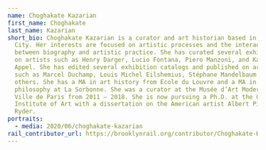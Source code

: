 ```yaml
---
name: Choghakate Kazarian
first_name: Choghakate
last_name: Kazarian
short_bio: Choghakate Kazarian is a curator and art historian based in New York
  City. Her interests are focused on artistic processes and the interaction
  between biography and artistic practice. She has curated several exhibitions
  on artists such as Henry Darger, Lucio Fontana, Piero Manzoni, and Karel
  Appel. She has edited several exhibition catalogs and published on artists
  such as Marcel Duchamp, Louis Michel Eilshemius, Stéphane Mandelbaum among
  others. She has a MA in art history from Ecole du Louvre and a MA in
  philosophy at La Sorbonne. She was a curator at the Musée d’Art Moderne de la
  Ville de Paris from 2011 — 2018. She is now pursuing a Ph.D. at the Courtauld
  Institute of Art with a dissertation on the American artist Albert Pinkham
  Ryder.
portraits:
  - media: 2020/06/choghakate-kazarian
rail_contributor_url: https://brooklynrail.org/contributor/Choghakate-Kazarian
---
```

